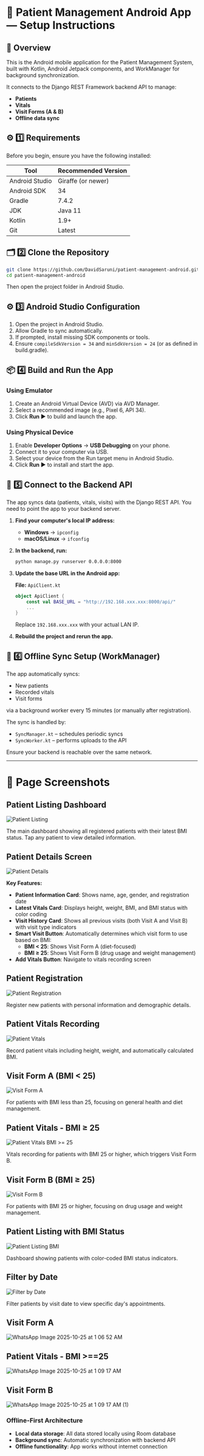 # 📱 Patient Management Android App — Setup Instructions

## 🧭 Overview

This is the Android mobile application for the Patient Management System, built with Kotlin, Android Jetpack components, and WorkManager for background synchronization.

It connects to the Django REST Framework backend API to manage:
- **Patients**
- **Vitals** 
- **Visit Forms (A & B)**
- **Offline data sync**

## ⚙️ 1️⃣ Requirements

Before you begin, ensure you have the following installed:

| Tool | Recommended Version |
|------|-------------------|
| Android Studio | Giraffe (or newer) |
| Android SDK | 34 |
| Gradle | 7.4.2 |
| JDK | Java 11 |
| Kotlin | 1.9+ |
| Git | Latest |

## 🗂️ 2️⃣ Clone the Repository

```bash
git clone https://github.com/DavidSaruni/patient-management-android.git
cd patient-management-android
```

Then open the project folder in Android Studio.

## ⚙️ 3️⃣ Android Studio Configuration

1. Open the project in Android Studio.
2. Allow Gradle to sync automatically.
3. If prompted, install missing SDK components or tools.
4. Ensure `compileSdkVersion = 34` and `minSdkVersion = 24` (or as defined in build.gradle).

## 📦 4️⃣ Build and Run the App

### Using Emulator
1. Create an Android Virtual Device (AVD) via AVD Manager.
2. Select a recommended image (e.g., Pixel 6, API 34).
3. Click **Run ▶️** to build and launch the app.

### Using Physical Device
1. Enable **Developer Options** → **USB Debugging** on your phone.
2. Connect it to your computer via USB.
3. Select your device from the Run target menu in Android Studio.
4. Click **Run ▶️** to install and start the app.

## 🔗 5️⃣ Connect to the Backend API

The app syncs data (patients, vitals, visits) with the Django REST API.
You need to point the app to your backend server.

1. **Find your computer's local IP address:**
   - **Windows** → `ipconfig`
   - **macOS/Linux** → `ifconfig`

2. **In the backend, run:**
   ```bash
   python manage.py runserver 0.0.0.0:8000
   ```

3. **Update the base URL in the Android app:**
   
   **File:** `ApiClient.kt`
   ```kotlin
   object ApiClient {
       const val BASE_URL = "http://192.168.xxx.xxx:8000/api/"
       ...
   }
   ```
   
   Replace `192.168.xxx.xxx` with your actual LAN IP.

4. **Rebuild the project and rerun the app.**

## 🔁 6️⃣ Offline Sync Setup (WorkManager)

The app automatically syncs:
- New patients
- Recorded vitals  
- Visit forms

via a background worker every 15 minutes (or manually after registration).

The sync is handled by:
- `SyncManager.kt` – schedules periodic syncs
- `SyncWorker.kt` – performs uploads to the API

Ensure your backend is reachable over the same network.

---

# 📱 Page Screenshots

## Patient Listing Dashboard
![Patient Listing](https://github.com/user-attachments/assets/cdf18e1c-b780-4e30-961a-089531b9a2b6)

The main dashboard showing all registered patients with their latest BMI status. Tap any patient to view detailed information.

## Patient Details Screen
![Patient Details](https://github.com/user-attachments/assets/patient-details-screen)

**Key Features:**
- **Patient Information Card**: Shows name, age, gender, and registration date
- **Latest Vitals Card**: Displays height, weight, BMI, and BMI status with color coding
- **Visit History Card**: Shows all previous visits (both Visit A and Visit B) with visit type indicators
- **Smart Visit Button**: Automatically determines which visit form to use based on BMI:
  - **BMI < 25**: Shows Visit Form A (diet-focused)
  - **BMI ≥ 25**: Shows Visit Form B (drug usage and weight management)
- **Add Vitals Button**: Navigate to vitals recording screen

## Patient Registration
![Patient Registration](https://github.com/user-attachments/assets/2dbd3c94-20c2-429c-989b-329b76ac5a5e)

Register new patients with personal information and demographic details.

## Patient Vitals Recording
![Patient Vitals](https://github.com/user-attachments/assets/28889e95-75aa-49c8-abee-e425bd2cabb5)

Record patient vitals including height, weight, and automatically calculated BMI.

## Visit Form A (BMI < 25)
![Visit Form A](https://github.com/user-attachments/assets/d005f690-ec51-4d2d-962f-86912f277f0b)

For patients with BMI less than 25, focusing on general health and diet management.

## Patient Vitals - BMI ≥ 25
![Patient Vitals BMI >= 25](https://github.com/user-attachments/assets/d08d52ee-798f-46ed-bdbd-8d9807ada4e2)

Vitals recording for patients with BMI 25 or higher, which triggers Visit Form B.

## Visit Form B (BMI ≥ 25)
![Visit Form B](https://github.com/user-attachments/assets/4e1b1ed4-f0d2-40a5-93c9-da14f48b7fea)

For patients with BMI 25 or higher, focusing on drug usage and weight management.

## Patient Listing with BMI Status
![Patient Listing BMI](https://github.com/user-attachments/assets/b7a39e4d-bd20-4899-b351-f9bee2758784)

Dashboard showing patients with color-coded BMI status indicators.

## Filter by Date
![Filter by Date](https://github.com/user-attachments/assets/79282928-2449-44e9-a21b-b69529a67217)

Filter patients by visit date to view specific day's appointments.

## Visit Form A
![WhatsApp Image 2025-10-25 at 1 06 52 AM](https://github.com/user-attachments/assets/d005f690-ec51-4d2d-962f-86912f277f0b)

## Patient Vitals - BMI >==25
![WhatsApp Image 2025-10-25 at 1 09 17 AM](https://github.com/user-attachments/assets/d08d52ee-798f-46ed-bdbd-8d9807ada4e2)

## Visit Form B
![WhatsApp Image 2025-10-25 at 1 09 17 AM (1)](https://github.com/user-attachments/assets/4e1b1ed4-f0d2-40a5-93c9-da14f48b7fea)

### Offline-First Architecture
- **Local data storage**: All data stored locally using Room database
- **Background sync**: Automatic synchronization with backend API
- **Offline functionality**: App works without internet connection

